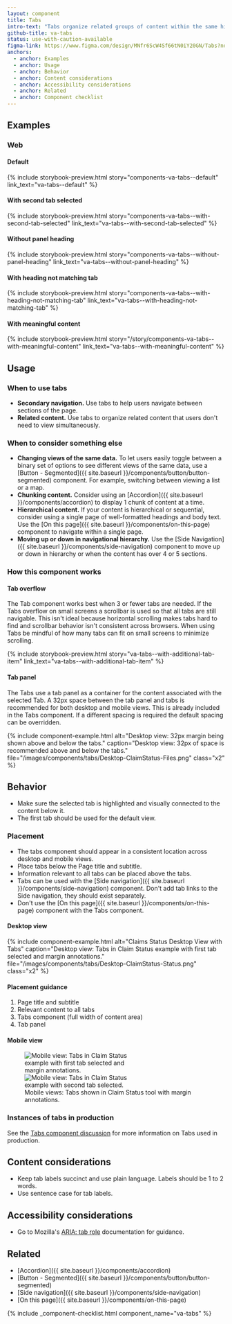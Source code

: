 ```yaml
---
layout: component
title: Tabs
intro-text: "Tabs organize related groups of content within the same hierarchy into parallel views that a user can easily navigate between." 
github-title: va-tabs
status: use-with-caution-available
figma-link: https://www.figma.com/design/MNfr6ScW4Sf66tN0iY20GN/Tabs?node-id=24991-2000
anchors:
  - anchor: Examples
  - anchor: Usage
  - anchor: Behavior
  - anchor: Content considerations
  - anchor: Accessibility considerations
  - anchor: Related
  - anchor: Component checklist
---
```


## Examples

### Web

#### Default

{% include storybook-preview.html story="components-va-tabs--default" link_text="va-tabs--default" %}

#### With second tab selected

{% include storybook-preview.html story="components-va-tabs--with-second-tab-selected" link_text="va-tabs--with-second-tab-selected" %}

#### Without panel heading

{% include storybook-preview.html story="components-va-tabs--without-panel-heading" link_text="va-tabs--without-panel-heading" %}

#### With heading not matching tab

{% include storybook-preview.html story="components-va-tabs--with-heading-not-matching-tab" link_text="va-tabs--with-heading-not-matching-tab" %}

#### With meaningful content

{% include storybook-preview.html story="/story/components-va-tabs--with-meaningful-content" link_text="va-tabs--with-meaningful-content" %}

## Usage

### When to use tabs

* **Secondary navigation.** Use tabs to help users navigate between sections of the page.
* **Related content.** Use tabs to organize related content that users don't need to view simultaneously.

### When to consider something else

* **Changing views of the same data.** To let users easily toggle between a binary set of options to see different views of the same data, use a [Button - Segmented]({{ site.baseurl }}/components/button/button-segmented) component. For example, switching between viewing a list or a map.
* **Chunking content.** Consider using an [Accordion]({{ site.baseurl }}/components/accordion) to display 1 chunk of content at a time.
* **Hierarchical content.** If your content is hierarchical or sequential, consider using a single page of well-formatted headings and body text. Use the [On this page]({{ site.baseurl }}/components/on-this-page) component to navigate within a single page.
* **Moving up or down in navigational hierarchy.** Use the [Side Navigation]({{ site.baseurl }}/components/side-navigation) component to move up or down in hierarchy or when the content has over 4 or 5 sections.

### How this component works

#### Tab overflow

The Tab component works best when 3 or fewer tabs are needed. If the Tabs overflow on small screens a scrollbar is used so that all tabs are still navigable. This isn't ideal because horizontal scrolling makes tabs hard to find and scrollbar behavior isn't consistent across browsers. When using Tabs be mindful of how many tabs can fit on small screens to minimize scrolling.

{% include storybook-preview.html story="va-tabs--with-additional-tab-item" link_text="va-tabs--with-additional-tab-item" %}

#### Tab panel

The Tabs use a tab panel as a container for the content associated with the selected Tab. A 32px space between the tab panel and tabs is recommended for both desktop and mobile views. This is already included in the Tabs component. If a different spacing is required the default spacing can be overridden. 

{% include component-example.html alt="Desktop view: 32px margin being shown above and below the tabs." caption="Desktop view: 32px of space is recommended above and below the tabs." file="/images/components/tabs/Desktop-ClaimStatus-Files.png" class="x2" %}

## Behavior

* Make sure the selected tab is highlighted and visually connected to the content below it.
* The first tab should be used for the default view.

### Placement

* The tabs component should appear in a consistent location across desktop and mobile views.
* Place tabs below the Page title and subtitle.
* Information relevant to all tabs can be placed above the tabs.
* Tabs can be used with the [Side navigation]({{ site.baseurl }}/components/side-navigation) component. Don't add tab links to the Side navigation, they should exist separately.
* Don't use the [On this page]({{ site.baseurl }}/components/on-this-page) component with the Tabs component.

#### Desktop view

{% include component-example.html alt="Claims Status Desktop View with Tabs" caption="Desktop view: Tabs in Claim Status example with first tab selected and margin annotations." file="/images/components/tabs/Desktop-ClaimStatus-Status.png" class="x2" %}

#### Placement guidance
<ol>
<li>Page title and subtitle</li>
<li>Relevant content to all tabs</li>
<li>Tabs component (full width of content area)</li>
<li>Tab panel</li>
</ol>

#### Mobile view

<figure class="site-component-example">
  <img src="{{ site.baseurl }}/images/components/tabs/Mobile-ClaimStatus-Status.png" alt="Mobile view: Tabs in Claim Status example with first tab selected and margin annotations." class="site-component-example__image" style="max-width:256px; vertical-align: top;">
  <img src="{{ site.baseurl }}/images/components/tabs/Mobile-ClaimStatus-Files.png" alt="Mobile view: Tabs in Claim Status example with second tab selected." class="site-component-example__image" style="max-width:256px; vertical-align: top;">
  <figcaption class="site-component-example__caption">Mobile views: Tabs shown in Claim Status tool with margin annotations.</figcaption>
</figure>

### Instances of tabs in production

See the [Tabs component discussion](https://github.com/department-of-veterans-affairs/vets-design-system-documentation/discussions/4443) for more information on Tabs used in production.

## Content considerations

* Keep tab labels succinct and use plain language. Labels should be 1 to 2 words.
* Use sentence case for tab labels.

## Accessibility considerations

* Go to Mozilla's [ARIA: tab role](https://developer.mozilla.org/en-US/docs/Web/Accessibility/ARIA/Roles/tab_role) documentation for guidance.

## Related

* [Accordion]({{ site.baseurl }}/components/accordion)
* [Button - Segmented]({{ site.baseurl }}/components/button/button-segmented)
* [Side navigation]({{ site.baseurl }}/components/side-navigation)
* [On this page]({{ site.baseurl }}/components/on-this-page)

{% include _component-checklist.html component_name="va-tabs" %}
